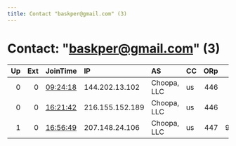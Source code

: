 ```yaml
---
title: Contact "baskper@gmail.com" (3)
---
```


# Contact: "baskper@gmail.com" (3)

|   Up |   Ext | JoinTime                                                                                            | IP              | AS          | CC   |   ORp |   Dirp | OS    | Version    | Nickname        |   eFamMembers |
|-----:|------:|:----------------------------------------------------------------------------------------------------|:----------------|:------------|:-----|------:|-------:|:------|:-----------|:----------------|--------------:|
|    0 |     0 | [09:24:18](https://metrics.torproject.org/rs.html#details/36149433776CD203657BE8B68BB32D62242C2BAC) | 144.202.13.102  | Choopa, LLC | us   |   446 |      0 | Linux | 0.4.3.4-rc | myTestBask      |             1 |
|    0 |     0 | [16:21:42](https://metrics.torproject.org/rs.html#details/865C1B2559F96F230BD4EA7A3B7E556FCCE4752F) | 216.155.152.189 | Choopa, LLC | us   |   446 |      0 | Linux | 0.4.3.4-rc | asdfasdfasdf    |             1 |
|    1 |     0 | [16:56:49](https://metrics.torproject.org/rs.html#details/8B451FFCA70AC8C138C032881691776894318706) | 207.148.24.106  | Choopa, LLC | us   |   447 |   9033 | Linux | 0.4.3.4-rc | fdjdjdhahahahah |             1 |
